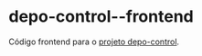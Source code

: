 # depo-control--frontend
Código frontend para o [projeto depo-control](https://github.com/Felipe-53/depo-control).
